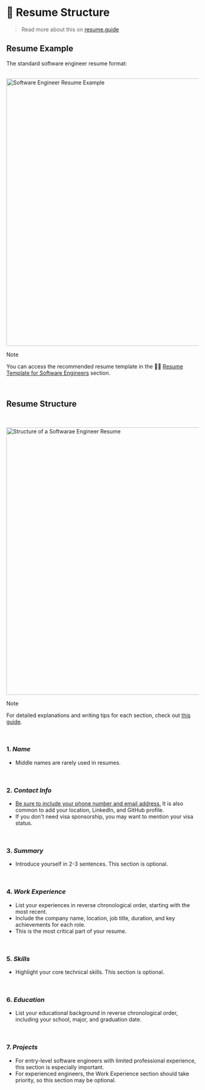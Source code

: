 # 📝 Resume Structure
>Read more about this on [resume.guide](https://resume.guide/en/understand/resume-structure/?ref=github.com)

## Resume Example

The standard software engineer resume format:

<br />
<div className="flex justify-center items-center">
  <img
    src="https://www.resume.guide/img/ResumeExample.png"
    alt="Software Engineer Resume Example"
    width="700"
  />
</div>

>[!NOTE]
>You can access the recommended resume template in the 👩‍💻 [Resume Template for Software Engineers](https://resume.guide/en/ready/resume-template) section.

<br />

## Resume Structure

<br /> <div className="flex justify-center items-center">
  <img
    src="https://www.resume.guide/img/ResumeStructure.png"
    alt="Structure of a Softwarae Engineer Resume"
    width="700"
  />
</div>

>[!Note]
>For detailed explanations and writing tips for each section, check out [this guide](https://resume.guide/en/write/contact-information).

<br />

### 1. *Name*
- Middle names are rarely used in resumes.

<br />

### 2. *Contact Info*
- <ins>Be sure to include your phone number and email address.</ins> It is also common to add your location, LinkedIn, and GitHub profile.
- If you don't need visa sponsorship, you may want to mention your visa status.

<br />
  
### 3. *Summary*
- Introduce yourself in 2-3 sentences. This section is optional.

<br />

### 4. *Work Experience*
- List your experiences in reverse chronological order, starting with the most recent.
- Include the company name, location, job title, duration, and key achievements for each role.
- This is the most critical part of your resume.

<br />

### 5. *Skills*
- Highlight your core technical skills. This section is optional.

<br />

### 6. *Education*
- List your educational background in reverse chronological order, including your school, major, and graduation date.
  
<br />

### 7. *Projects*
- For entry-level software engineers with limited professional experience, this section is especially important.
- For experienced engineers, the Work Experience section should take priority, so this section may be optional.
